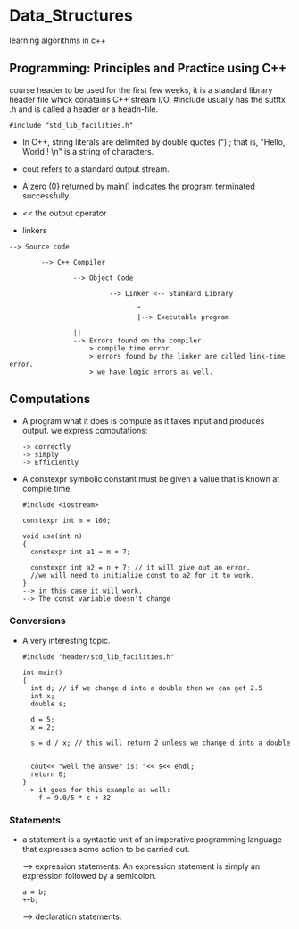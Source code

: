 # Data_Structures
learning algorithms in c++

## Programming: Principles and Practice using C++
course header to be used for the first few weeks, it is a standard library
header file whick conatains C++ stream I/O, #include usually has the sutftx .h and is called a header or a headn-file.
~~~ 
#include "std_lib_facilities.h"
~~~
* In C++, string literals are delimited by double quotes (") ;
  that is, "Hello, World ! \n" is a string of characters.
* cout refers to a standard output stream.
* A zero (0} returned by main() indicates the program terminated
  successfully.
* << the output operator

* linkers
~~~
--> Source code
        
        --> C++ Compiler
                
                --> Object Code
                         
                         --> Linker <-- Standard Library

                                ^
                                |--> Executable program

                ||
                --> Errors found on the compiler:
                    > compile time error.
                    > errors found by the linker are called link-time error.
                    > we have logic errors as well.
~~~
## Computations
* A program what it does is compute as it takes input and produces output.
  we express computations:
  ~~~
  -> correctly
  -> simply 
  -> Efficiently
  ~~~

* A constexpr symbolic constant must be given a value that is known at compile time.
  ~~~
  #include <iostream>

  constexpr int m = 100;

  void use(int n)
  {
    constexpr int a1 = m + 7;

    constexpr int a2 = n + 7; // it will give out an error.
    //we will need to initialize const to a2 for it to work.
  }
  --> in this case it will work.
  --> The const variable doesn't change
  ~~~
### Conversions 
* A very interesting topic.
  ~~~
  #include "header/std_lib_facilities.h"

  int main()
  {
    int d; // if we change d into a double then we can get 2.5
    int x;
    double s;

    d = 5;
    x = 2;

    s = d / x; // this will return 2 unless we change d into a double


    cout<< "well the answer is: "<< s<< endl;
    return 0;
  }
  --> it goes for this example as well:
      f = 9.0/5 * c + 32
  ~~~
### Statements

  * a statement is a syntactic unit of an imperative programming language 
    that expresses some action to be carried out.

    --> expression statements:
      An expression statement is simply an expression followed by a
      semicolon.
      ~~~
      a = b;
      ++b;
      ~~~

    --> declaration statements: 






